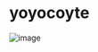 # yoyocoyte

![image](https://github.com/christopherdonner/yoyocoyote/assets/43712817/58597594-e5eb-4f2c-957d-20a6f57a800b)
